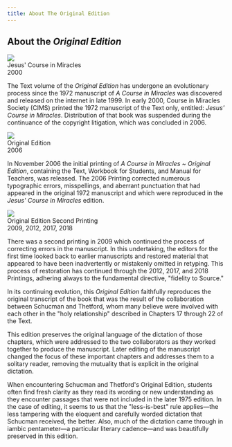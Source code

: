 ```yaml
---
title: About The Original Edition
---
```


<h2 class="ui header">
  About the <em>Original Edition</em>
</h2>

<div class="ui divided items">
  <div class="item">
    <div class="image">
      <img src="/t/acimoe/public/img/acim/jcim.jpg">
    </div>
    <div class="content">
      <div class="header">
        Jesus' Course in Miracles
      </div>
      <div class="meta">
        2000
      </div>
      <div class="description">
        <p>
          The Text volume of the <em>Original Edition</em> has undergone an evolutionary
          process since the 1972 manuscript of <em>A Course in Miracles</em> was
          discovered and released on the internet in late 1999. In early 2000,
          Course in Miracles Society (CIMS) printed the 1972 manuscript of the
          Text only, entitled: <em>Jesus' Course in Miracles</em>. Distribution of that
          book was suspended during the continuance of the copyright litigation,
          which was concluded in 2006.
        </p>
      </div>
    </div>
  </div>
  <div class="item">
    <div class="image">
      <img src="/t/acimoe/public/img/acim/oe-old-sm.jpg">
    </div>
    <div class="content">
      <div class="header">
        Original Edition
      </div>
      <div class="meta">
        2006
      </div>
      <div class="description">
        <p>
          In November 2006 the initial printing of <em>A Course in Miracles</em> ~
          <em>Original Edition</em>, containing the Text, Workbook for Students, and
          Manual for Teachers, was released. The 2006 Printing corrected numerous
          typographic errors, misspellings, and aberrant punctuation that had
          appeared in the original 1972 manuscript and which were reproduced in
          the <em>Jesus' Course in Miracles</em> edition.
        </p>
      </div>
    </div>
  </div>
  <div class="item">
    <div class="image">
      <img src="/t/acimoe/public/img/acim/cims-cover.jpg">
    </div>
    <div class="content">
      <div class="header">
        Original Edition Second Printing
      </div>
      <div class="meta">
        2009, 2012, 2017, 2018
      </div>
      <div class="description">
        <p>
          There was a second printing in 2009 which continued the process of
          correcting errors in the manuscript. In this undertaking, the editors
          for the first time looked back to earlier manuscripts and restored
          material that appeared to have been inadvertently or mistakenly omitted
          in retyping. This process of restoration has continued through the 2012,
          2017, and 2018 Printings, adhering always to the fundamental directive,
          "fidelity to Source."
        </p>
      </div>
    </div>
  </div>
</div>

In its continuing evolution, this *Original Edition* faithfully reproduces
the original transcript of the book that was the result of the
collaboration between Schucman and Thetford, whom many believe were
involved with each other in the "holy relationship" described in
Chapters 17 through 22 of the Text.

This edition preserves the original language of the dictation of those
chapters, which were addressed to the two collaborators as they worked
together to produce the manuscript. Later editing of the manuscript
changed the focus of these important chapters and addresses them to a
solitary reader, removing the mutuality that is explicit in the original
dictation.

When encountering Schucman and Thetford's Original Edition, students
often find fresh clarity as they read its wording or new understanding
as they encounter passages that were not included in the later 1975
edition. In the case of editing, it seems to us that the "less-is-best"
rule applies—the less tampering with the eloquent and carefully worded
dictation that Schucman received, the better. Also, much of the
dictation came through in iambic pentameter&mdash;a particular literary
cadence&mdash;and was beautifully preserved in this edition.

